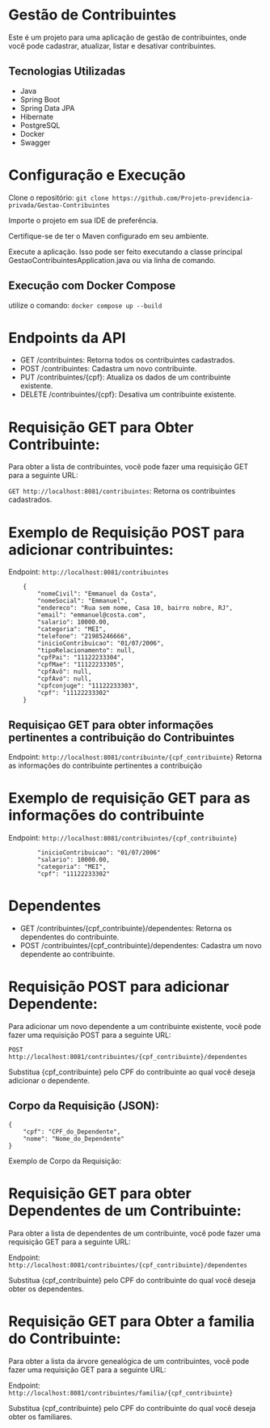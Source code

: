 # Gestão de Contribuintes
Este é um projeto para uma aplicação de gestão de contribuintes, onde você pode cadastrar, atualizar, listar e desativar contribuintes.

## Tecnologias Utilizadas

- Java
- Spring Boot
- Spring Data JPA
- Hibernate
- PostgreSQL
- Docker
- Swagger

# Configuração e Execução

Clone o repositório: ``` git clone https://github.com/Projeto-previdencia-privada/Gestao-Contribuintes ```

Importe o projeto em sua IDE de preferência.

Certifique-se de ter o Maven configurado em seu ambiente.

Execute a aplicação. Isso pode ser feito executando a classe principal GestaoContribuintesApplication.java ou via linha de comando.

## Execução com Docker Compose
 utilize o comando: ```docker compose up --build```

# Endpoints da API

- GET /contribuintes: Retorna todos os contribuintes cadastrados.
- POST /contribuintes: Cadastra um novo contribuinte.
- PUT /contribuintes/{cpf}: Atualiza os dados de um contribuinte existente.
- DELETE /contribuintes/{cpf}: Desativa um contribuinte existente.

# Requisição GET para Obter Contribuinte:
Para obter a lista de contribuintes, você pode fazer uma requisição GET para a seguinte URL:

```GET http://localhost:8081/contribuintes```: Retorna os contribuintes cadastrados.

# Exemplo de Requisição POST para adicionar contribuintes:

Endpoint: ```http://localhost:8081/contribuintes```

```
    {
        "nomeCivil": "Emmanuel da Costa",
        "nomeSocial": "Emmanuel",
        "endereco": "Rua sem nome, Casa 10, bairro nobre, RJ",
        "email": "emmanuel@costa.com",
        "salario": 10000.00,
        "categoria": "MEI",
        "telefone": "21985246666",
        "inicioContribuicao": "01/07/2006",
        "tipoRelacionamento": null,
        "cpfPai": "11122233304",
        "cpfMae": "11122233305",
        "cpfAvô": null,
        "cpfAvó": null,
        "cpfconjuge": "11122233303",
        "cpf": "11122233302"
    }
```

## Requisiçao GET para obter informações pertinentes a contribuição do Contribuintes

Endpoint: ```http://localhost:8081/contribuinte/{cpf_contribuinte}```
Retorna as informações do contribuinte pertinentes a contribuição

# Exemplo de requisição GET para as informações do contribuinte

Endpoint: ```http://localhost:8081/contribuintes/{cpf_contribuinte}```

```
        "inicioContribuicao": "01/07/2006"
        "salario": 10000.00,
        "categoria": "MEI",
        "cpf": "11122233302"
```

# Dependentes

- GET /contribuintes/{cpf_contribuinte}/dependentes: Retorna os dependentes do contribuinte.
- POST /contribuintes/{cpf_contribuinte}/dependentes: Cadastra um novo dependente ao contribuinte.

# Requisição POST para adicionar Dependente:
Para adicionar um novo dependente a um contribuinte existente, você pode fazer uma requisição POST para a seguinte URL:

```POST http://localhost:8081/contribuintes/{cpf_contribuinte}/dependentes```

Substitua {cpf_contribuinte} pelo CPF do contribuinte ao qual você deseja adicionar o dependente.

## Corpo da Requisição (JSON):
```
{
    "cpf": "CPF_do_Dependente",
    "nome": "Nome_do_Dependente"
}
```

Exemplo de Corpo da Requisição:

# Requisição GET para obter Dependentes de um Contribuinte:
Para obter a lista de dependentes de um contribuinte, você pode fazer uma requisição GET para a seguinte URL:

Endpoint: ```http://localhost:8081/contribuintes/{cpf_contribuinte}/dependentes```

Substitua {cpf_contribuinte} pelo CPF do contribuinte do qual você deseja obter os dependentes.

# Requisição GET para Obter a familia do Contribuinte:
Para obter a lista da árvore genealógica de um contribuintes, você pode fazer uma requisição GET para a seguinte URL:

Endpoint: ```http://localhost:8081/contribuintes/familia/{cpf_contribuinte}```

Substitua {cpf_contribuinte} pelo CPF do contribuinte do qual você deseja obter os familiares.
